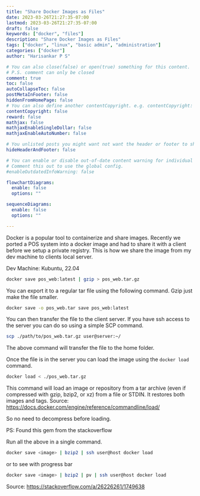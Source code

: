 ```yaml
---
title: "Share Docker Images as Files"
date: 2023-03-26T21:27:35-07:00
lastmod: 2023-03-26T21:27:35-07:00
draft: false
keywords: ["docker", "files"]
description: "Share Docker Images as Files"
tags: ["docker", "linux", "basic admin", "administration"]
categories: ["docker"]
author: "Harisankar P S"

# You can also close(false) or open(true) something for this content.
# P.S. comment can only be closed
comment: true
toc: false
autoCollapseToc: false
postMetaInFooter: false
hiddenFromHomePage: false
# You can also define another contentCopyright. e.g. contentCopyright: "This is another copyright."
contentCopyright: false
reward: false
mathjax: false
mathjaxEnableSingleDollar: false
mathjaxEnableAutoNumber: false

# You unlisted posts you might want not want the header or footer to show
hideHeaderAndFooter: false

# You can enable or disable out-of-date content warning for individual post.
# Comment this out to use the global config.
#enableOutdatedInfoWarning: false

flowchartDiagrams:
  enable: false
  options: ""

sequenceDiagrams:
  enable: false
  options: ""

---
```


Docker is a popular tool to containerize and share images. Recently we ported a POS system into a docker image and had to share it with a client before we setup a private registry. This is how we share the image from my dev machine to clients local server.

Dev Machine: Kubuntu, 22.04

<!--more-->

```sh
docker save pos_web:latest | gzip > pos_web.tar.gz
```

You can export it to a regular tar file using the following command. Gzip just make the file smaller.

```sh
docker save -o pos_web.tar save pos_web:latest
```

You can then transfer the file to the client server. If you have ssh access to the server you can do so using a simple SCP command.

```sh
scp ./path/to/pos_web.tar.gz user@server:~/
```

The above command will transfer the file to the home folder.

Once the file is in the server you can load the image using the `docker load` command.

```sh
docker load < ./pos_web.tar.gz
```

This command will load an image or repository from a tar archive (even if compressed with gzip, bzip2, or xz) from a file or STDIN. It restores both images and tags.
Source: https://docs.docker.com/engine/reference/commandline/load/

So no need to decompress before loading.


PS: Found this gem from the stackoverflow

Run all the above in a single command.

```sh
docker save <image> | bzip2 | ssh user@host docker load
```

or to see with progress bar

```sh
docker save <image> | bzip2 | pv | ssh user@host docker load
```

Source: https://stackoverflow.com/a/26226261/1749638
